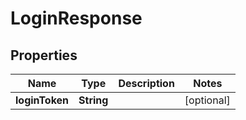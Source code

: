 
# LoginResponse

## Properties
Name | Type | Description | Notes
------------ | ------------- | ------------- | -------------
**loginToken** | **String** |  |  [optional]



